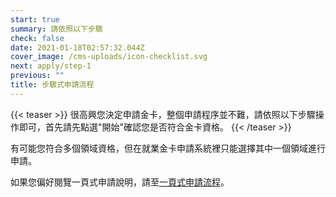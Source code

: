 ```yaml
---
start: true
summary: 請依照以下步驟
check: false
date: 2021-01-18T02:57:32.044Z
cover_image: /cms-uploads/icon-checklist.svg
next: apply/step-1
previous: ""
title: 步驟式申請流程
---
```

{{< teaser >}}
很高興您決定申請金卡，整個申請程序並不難，請依照以下步驟操作即可，首先請先點選"開始"確認您是否符合金卡資格。
{{< /teaser >}}

有可能您符合多個領域資格，但在就業金卡申請系統裡只能選擇其中一個領域進行申請。

如果您偏好閱覽一頁式申請說明，請至[一頁式申請流程](https://goldcard.nat.gov.tw/zh/application/)。